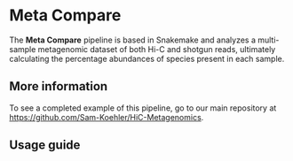 # Meta Compare

The **Meta Compare** pipeline is based in Snakemake and analyzes a multi-sample metagenomic dataset of both Hi-C and shotgun reads, ultimately calculating the percentage abundances of species present in each sample.

## More information

To see a completed example of this pipeline, go to our main repository at https://github.com/Sam-Koehler/HiC-Metagenomics.

## Usage guide

